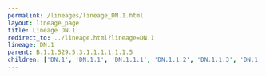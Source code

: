 ```yaml
---
permalink: /lineages/lineage_DN.1.html
layout: lineage_page
title: Lineage DN.1
redirect_to: ../lineage.html?lineage=DN.1
lineage: DN.1
parent: B.1.1.529.5.3.1.1.1.1.1.1.5
children: ['DN.1', 'DN.1.1', 'DN.1.1.1', 'DN.1.1.2', 'DN.1.1.3', 'DN.1.1.4']
---
```

